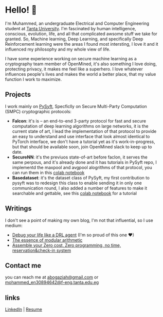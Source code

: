 # Hello! 👋
I'm Muhammed, an undergraduate Electrical and Computer Engineering student at [Tanta University](https://tanta.edu.eg/). I'm fascinated by human intelligence, conscious, evolution, life, and all that complicated awsome stuff we take for granted. So, Machine learning, Deep Learning, and specifically Deep Reinforcement learning were the areas I found most intersting, I love it and it influenced my philosophy and my whole view of life.

I have some experience working on secure machine learning as a cryptography team member of OpenMined, it's also something I love doing, protecting privacy, it makes me feel like a superhero. I love whatever influences people's lives and makes the world a better place, that my value function I work to maximize. 

## Projects

I work mainly on [PySyft](https://github.com/OpenMined/PySyft), Specficlly on Secure Multi-Party Computation (SMPC) cryptographic protocols:

 - **Falcon**: it's is – an end-to-end 3-party protocol for fast and secure computation of deep learning algorithms on large networks, it is the current state of art, I lead the implementation of that protocol to provide an easy to understand and use interface that look almost identical to PyTorch interface, we don't have a tutorial yet as it's work-in-progress, but that should be available soon, join OpenMined slack to keep up to date.
 - **SecureNN**: it's the previuos state-of-art before faclon, it serves the same perpous, and it's already done and it has tutorials in PySyft repo, I implementd the maxpool and avgpool alogrithms of that protocol, you can run them in this [colab notebook](https://colab.research.google.com/drive/19YLIWdf_HwX0c7lqD7uZuW-FtR00moyH)
 - **Basedataset**: it's the dataset class of PySyft, my first contribution to pysyft was to redesign this class to enable sending it in only one communication round, I also added a number of features to make it searchable and gettable, see this [colab notebook](https://colab.research.google.com/drive/1axlCZTVpW-ierD-_JEa6piNddoAfW8MH) for a tutorial  
 
 ## Writings
 
I don't see a point of making my own blog, I'm not that influential, so I use medium:
 - [Debug your life like a DRL agent](https://medium.com/@abogaziah/debug-your-life-like-a-drl-agent-cf34b0a6d6d)   (I'm so proud of this one ❤)
 -  [The essence of modular arithmetic](https://medium.com/@abogaziah/the-essence-of-modular-arithmetic-d43418789f51?source=your_stories_page---------------------------)
 - [Assemble your Zero cost, Zero programming, no time, reservation&check-in system](https://medium.com/@abogaziah/assemble-your-zero-cost-zero-programming-no-time-reservation-check-in-system-93a4124374f2?source=your_stories_page---------------------------)

 ## Contact me
 
you can reach me at abogaziah@gmail.com or 
mohammed_en30894642@f-eng.tanta.edu.eg 
 
 ## links
 [LinkedIn](https://www.linkedin.com/in/abogaziah/) |
 [Resume](https://drive.google.com/file/d/1s6RwnM3xHawFi90Y2kofjIAm0w-YhVzR/view?usp=sharing)
